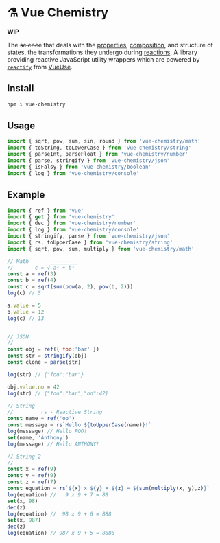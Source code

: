 # ⚗️ Vue Chemistry

**WIP**

The ~~science~~ that deals with the [properties](https://developer.mozilla.org/en-US/docs/Web/JavaScript/Guide/Working_with_Objects#objects_and_properties), [composition](https://v3.vuejs.org/guide/composition-api-introduction.html#why-composition-api), and structure of states, the transformations they undergo during [reactions](https://v3.vuejs.org/guide/reactivity.html#what-is-reactivity). A library providing reactive JavaScript utility wrappers which are powered by [`reactify`](https://vueuse.js.org/?path=/story/utilities--reactify) from [VueUse](https://github.com/antfu/vueuse).

## Install

```bash
npm i vue-chemistry
```

## Usage

```js
import { sqrt, pow, sum, sin, round } from 'vue-chemistry/math'
import { toString, toLowerCase } from 'vue-chemistry/string'
import { parseInt, parseFloat } from 'vue-chemistry/number'
import { parse, stringify } from 'vue-chemistry/json'
import { isFalsy } from 'vue-chemistry/boolean'
import { log } from 'vue-chemistry/console'
```

## Example

```js
import { ref } from 'vue'
import { get } from 'vue-chemistry'
import { dec } from 'vue-chemistry/number'
import { log } from 'vue-chemistry/console'
import { stringify, parse } from 'vue-chemistry/json'
import { rs, toUpperCase } from 'vue-chemistry/string'
import { sqrt, pow, sum, multiply } from 'vue-chemistry/math'

// Math       _________
//       c = √ a² + b²
const a = ref(3)
const b = ref(4)
const c = sqrt(sum(pow(a, 2), pow(b, 2)))
log(c) // 5

a.value = 5
b.value = 12
log(c) // 13


// JSON
//
const obj = ref({ foo:'bar' })
const str = stringify(obj)
const clone = parse(str)

log(str) // {"foo":"bar"}

obj.value.no = 42
log(str) // {"foo":"bar","no":42}

// String
//         rs - Reactive String
const name = ref('oo')
const message = rs`Hello ${toUpperCase(name)}!`
log(message) // Hello FOO!
set(name, 'Anthony')
log(message) // Hello ANTHONY!

// String 2
//
const x = ref(9)
const y = ref(9)
const z = ref(7)
const equation = rs`${x} x ${y} + ${z} = ${sum(multiply(x, y),z)}`
log(equation) //   9 x 9 + 7 = 88
set(x, 98)
dec(z)
log(equation) //  98 x 9 + 6 = 888
set(x, 987)
dec(z)
log(equation) // 987 x 9 + 5 = 8888
```
